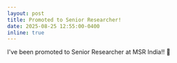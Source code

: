 ```yaml
---
layout: post
title: Promoted to Senior Researcher!
date: 2025-08-25 12:55:00-0400
inline: true
---
```


I've been promoted to Senior Researcher at MSR India!! :tada:
